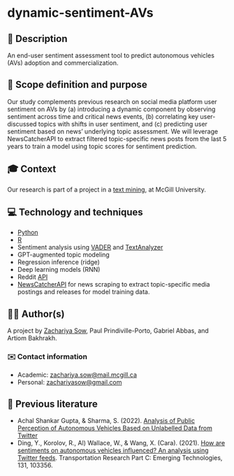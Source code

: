 # dynamic-sentiment-AVs
## 🎯 Description
An end-user sentiment assessment tool to predict autonomous vehicles (AVs) adoption and commercialization.

## 💭 Scope definition and purpose
Our study complements previous research on social media platform user sentiment on AVs by (a) introducing a dynamic component by observing sentiment across time and critical news events, (b) correlating key user-discussed topics with shifts in user sentiment, and (c) predicting user sentiment based on news’ underlying topic assessment. We will leverage NewsCatcherAPI to extract filtered topic-specific news posts from the last 5 years to train a  model using topic scores for sentiment prediction.

## 🎓 Context
Our research is part of a project in a [text mining](https://www.mcgill.ca/study/2023-2024/courses/insy-448), at McGill University.

## 💻 Technology and techniques
- [Python](python.org)
- [R](https://posit.co/products/open-source/rstudio/)
- Sentiment analysis using [VADER](https://www.nltk.org/_modules/nltk/sentiment/vader.html) and [TextAnalyzer](http://textanalyzer.org/lex/advanced)
- GPT-augmented topic modeling
- Regression inference (ridge)
- Deep learning models (RNN)
- Reddit [API](https://www.reddit.com/dev/api/)
- [NewsCatcherAPI](https://www.newscatcherapi.com/) for news scraping to extract topic-specific media postings and releases for model training data.  

## ✍🏽 Author(s)
A project by [Zachariya Sow](https://github.com/ZachariyaSow), Paul Prindiville-Porto, Gabriel Abbas, and Artiom Bakhrakh.
### ✉️ Contact information
- Academic: zachariya.sow@mail.mcgill.ca
- Personal: zachariyasow@gmail.com

## 📖 Previous literature
- Achal Shankar Gupta, & Sharma, S. (2022). [Analysis of Public Perception of Autonomous Vehicles Based on Unlabelled Data from Twitter](https://doi.org/10.1007/978-981-19-5331-6_7)
- Ding, Y., Korolov, R., Al) Wallace, W., & Wang, X. (Cara). (2021). [How are sentiments on autonomous vehicles influenced? An analysis using Twitter feeds](https://doi.org/10.1016/j.trc.2021.103356). Transportation Research Part C: Emerging Technologies, 131, 103356. 
